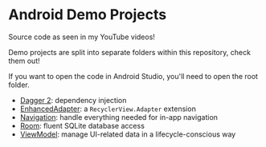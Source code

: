 # Android Demo Projects

Source code as seen in my YouTube videos!

Demo projects are split into separate folders within this repository, check them out!

If you want to open the code in Android Studio, you'll need to open the root folder.

- [Dagger 2](dagger-2/README.md): dependency injection
- [EnhancedAdapter](enhanced-adapter/README.md): a `RecyclerView.Adapter` extension
- [Navigation](navigation/README.md): handle everything needed for in-app navigation
- [Room](room/README.md): fluent SQLite database access
- [ViewModel](view-model/README.md): manage UI-related data in a lifecycle-conscious way
